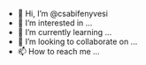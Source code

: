 - 👋 Hi, I’m @csabifenyvesi
- 👀 I’m interested in ...
- 🌱 I’m currently learning ...
- 💞️ I’m looking to collaborate on ...
- 📫 How to reach me ...

<!---
csabifenyvesi/csabifenyvesi is a ✨ special ✨ repository because its `README.md` (this file) appears on your GitHub profile.
You can click the Preview link to take a look at your changes.
--->
